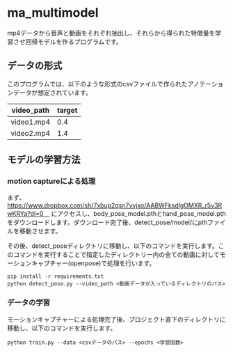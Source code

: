 # ma_multimodel
mp4データから音声と動画をそれぞれ抽出し、それらから得られた特徴量を学習させ回帰モデルを作るプログラムです。
## データの形式
このプログラムでは、以下のような形式のcsvファイルで作られたアノテーションデータが想定されています。

| video_path | target |
| ---------- | ------ |
| video1.mp4 |   0.4  |
| video2.mp4 |   1.4  |

## モデルの学習方法
### motion captureによる処理
まず、https://www.dropbox.com/sh/7xbup2qsn7vvjxo/AABWFksdlgOMXR_r5v3RwKRYa?dl=0　
にアクセスし、body_pose_model.pthとhand_pose_model.pthをダウンロードします。ダウンロード完了後、detect_pose/model/にpthファイルを移動させます。

その後、detect_poseディレクトリに移動し、以下のコマンドを実行します。このコマンドを実行することで指定したディレクトリー内の全ての動画に対してモーションキャプチャー(openpose)で処理を行います。
```
pip install -r requirements.txt
python detect_pose.py --video_path <動画データが入っているディレクトリのパス>
```
### データの学習
モーションキャプチャーによる処理完了後、プロジェクト直下のディレクトリに移動し、以下のコマンドを実行します。
```
python train.py --data <csvデータのパス> --epochs <学習回数>
```
